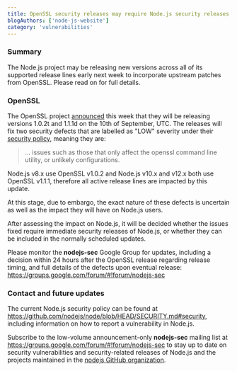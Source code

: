 ```yaml
---
title: OpenSSL security releases may require Node.js security releases
blogAuthors: ['node-js-website']
category: 'vulnerabilities'
---
```


### Summary

The Node.js project may be releasing new versions across all of its supported
release lines early next week to incorporate upstream patches from OpenSSL.
Please read on for full details.

### OpenSSL

The OpenSSL project
[announced](https://mta.openssl.org/pipermail/openssl-announce/2019-September/000156.html)
this week that they will be releasing versions 1.0.2t and 1.1.1d on the 10th of
September, UTC. The releases will fix two security defects that are labelled
as "LOW" severity under their
[security policy](https://www.openssl.org/policies/secpolicy.html),
meaning they are:

> ... issues such as those that only affect the openssl command line utility,
> or unlikely configurations.

Node.js v8.x use OpenSSL v1.0.2 and Node.js v10.x and v12.x both use OpenSSL
v1.1.1, therefore all active release lines are impacted by this update.

At this stage, due to embargo, the exact nature of these defects is uncertain
as well as the impact they will have on Node.js users.

After assessing the impact on Node.js, it will be decided whether the issues
fixed require immediate security releases of Node.js, or whether they can be
included in the normally scheduled updates.

Please monitor the **nodejs-sec** Google Group for updates, including a
decision within 24 hours after the OpenSSL release regarding release timing,
and full details of the defects upon eventual release:
<https://groups.google.com/forum/#!forum/nodejs-sec>

### Contact and future updates

The current Node.js security policy can be found at <https://github.com/nodejs/node/blob/HEAD/SECURITY.md#security>,
including information on how to report a vulnerability in Node.js.

Subscribe to the low-volume announcement-only **nodejs-sec** mailing list at
<https://groups.google.com/forum/#!forum/nodejs-sec> to stay up to date on
security vulnerabilities and security-related releases of Node.js and the
projects maintained in the
[nodejs GitHub organization](https://github.com/nodejs).
